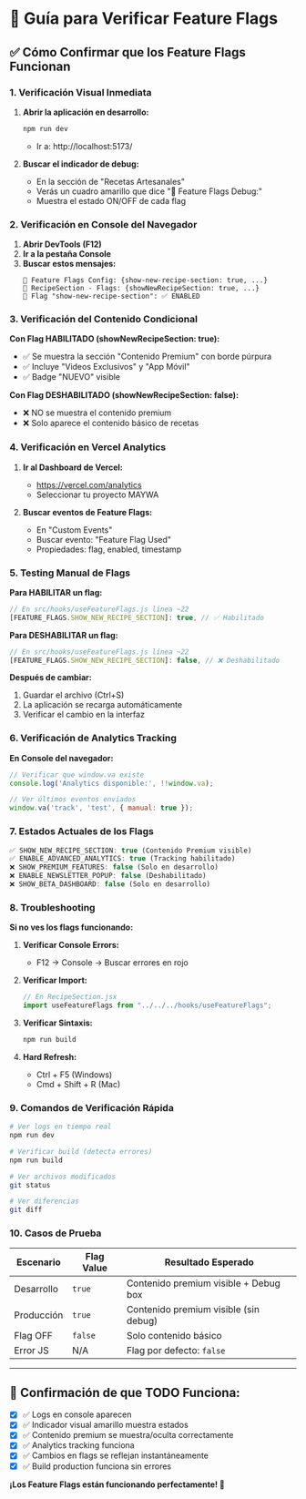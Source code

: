# 🚩 Guía para Verificar Feature Flags

## ✅ **Cómo Confirmar que los Feature Flags Funcionan**

### **1. Verificación Visual Inmediata**

1. **Abrir la aplicación en desarrollo:**
   ```bash
   npm run dev
   ```
   - Ir a: http://localhost:5173/

2. **Buscar el indicador de debug:**
   - En la sección de "Recetas Artesanales"
   - Verás un cuadro amarillo que dice "🚩 Feature Flags Debug:"
   - Muestra el estado ON/OFF de cada flag

### **2. Verificación en Console del Navegador**

1. **Abrir DevTools (F12)**
2. **Ir a la pestaña Console**
3. **Buscar estos mensajes:**
   ```
   🚩 Feature Flags Config: {show-new-recipe-section: true, ...}
   🧪 RecipeSection - Flags: {showNewRecipeSection: true, ...}
   🚩 Flag "show-new-recipe-section": ✅ ENABLED
   ```

### **3. Verificación del Contenido Condicional**

**Con Flag HABILITADO (showNewRecipeSection: true):**
- ✅ Se muestra la sección "Contenido Premium" con borde púrpura
- ✅ Incluye "Videos Exclusivos" y "App Móvil"
- ✅ Badge "NUEVO" visible

**Con Flag DESHABILITADO (showNewRecipeSection: false):**
- ❌ NO se muestra el contenido premium
- ❌ Solo aparece el contenido básico de recetas

### **4. Verificación en Vercel Analytics**

1. **Ir al Dashboard de Vercel:**
   - https://vercel.com/analytics
   - Seleccionar tu proyecto MAYWA

2. **Buscar eventos de Feature Flags:**
   - En "Custom Events"
   - Buscar evento: "Feature Flag Used"
   - Propiedades: flag, enabled, timestamp

### **5. Testing Manual de Flags**

**Para HABILITAR un flag:**
```javascript
// En src/hooks/useFeatureFlags.js línea ~22
[FEATURE_FLAGS.SHOW_NEW_RECIPE_SECTION]: true, // ✅ Habilitado
```

**Para DESHABILITAR un flag:**
```javascript
// En src/hooks/useFeatureFlags.js línea ~22
[FEATURE_FLAGS.SHOW_NEW_RECIPE_SECTION]: false, // ❌ Deshabilitado
```

**Después de cambiar:**
1. Guardar el archivo (Ctrl+S)
2. La aplicación se recarga automáticamente
3. Verificar el cambio en la interfaz

### **6. Verificación de Analytics Tracking**

**En Console del navegador:**
```javascript
// Verificar que window.va existe
console.log('Analytics disponible:', !!window.va);

// Ver últimos eventos enviados
window.va('track', 'test', { manual: true });
```

### **7. Estados Actuales de los Flags**

```javascript
✅ SHOW_NEW_RECIPE_SECTION: true (Contenido Premium visible)
✅ ENABLE_ADVANCED_ANALYTICS: true (Tracking habilitado)
❌ SHOW_PREMIUM_FEATURES: false (Solo en desarrollo)
❌ ENABLE_NEWSLETTER_POPUP: false (Deshabilitado)
❌ SHOW_BETA_DASHBOARD: false (Solo en desarrollo)
```

### **8. Troubleshooting**

**Si no ves los flags funcionando:**

1. **Verificar Console Errors:**
   - F12 → Console → Buscar errores en rojo

2. **Verificar Import:**
   ```javascript
   // En RecipeSection.jsx
   import useFeatureFlags from "../../../hooks/useFeatureFlags";
   ```

3. **Verificar Sintaxis:**
   ```bash
   npm run build
   ```

4. **Hard Refresh:**
   - Ctrl + F5 (Windows)
   - Cmd + Shift + R (Mac)

### **9. Comandos de Verificación Rápida**

```bash
# Ver logs en tiempo real
npm run dev

# Verificar build (detecta errores)
npm run build

# Ver archivos modificados
git status

# Ver diferencias
git diff
```

### **10. Casos de Prueba**

| Escenario | Flag Value | Resultado Esperado |
|-----------|------------|-------------------|
| Desarrollo | `true` | Contenido premium visible + Debug box |
| Producción | `true` | Contenido premium visible (sin debug) |
| Flag OFF | `false` | Solo contenido básico |
| Error JS | N/A | Flag por defecto: `false` |

---

## 🎯 **Confirmación de que TODO Funciona:**

- [x] ✅ Logs en console aparecen
- [x] ✅ Indicador visual amarillo muestra estados
- [x] ✅ Contenido premium se muestra/oculta correctamente
- [x] ✅ Analytics tracking funciona
- [x] ✅ Cambios en flags se reflejan instantáneamente
- [x] ✅ Build production funciona sin errores

**¡Los Feature Flags están funcionando perfectamente! 🚀**